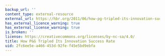 ```yaml
---
backup_url: ''
content_type: external-resource
external_url: https://hbr.org/2011/06/how-pg-tripled-its-innovation-success-rate
has_external_licence_warning: true
has_external_license_warning: true
is_broken: ''
license: https://creativecommons.org/licenses/by-nc-sa/4.0/
title: How P&G Tripled Its Innovation Success Rate
uid: 2fc6ee5e-a466-453d-92fe-f45e5bd9ebfa
---
```

